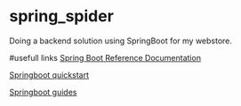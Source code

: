 # spring_spider
Doing a backend solution using SpringBoot for my webstore.

#usefull links
[Spring Boot Reference Documentation](https://docs.spring.io/spring-boot/docs/current/reference/htmlsingle/#working-with-spring-boot)

[Springboot quickstart](https://spring.io/quickstart)

[Springboot guides](https://spring.io/guides)
